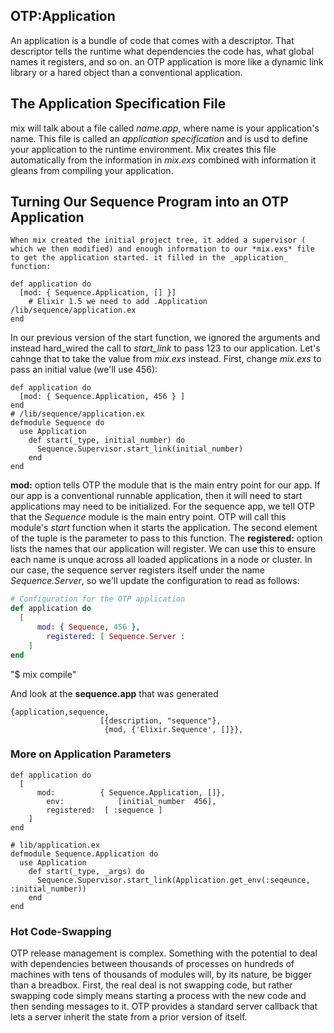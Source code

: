 OTP:Application
----
An application is a bundle of code that comes with a descriptor.
That descriptor tells the runtime what dependencies the code has, what global names it registers, and so on.
an OTP application is more like a dynamic link library or a hared object than a conventional application.

The Application Specification File
----
  mix will talk about a file called _name.app_, where name is your application's name.
	This file is called an _application specification_ and is usd to define your application to the runtime environment. Mix creates this file automatically from the information in _mix.exs_ combined with information it gleans from compiling your application.
	 
Turning Our Sequence Program into an OTP Application
----
	When mix created the initial project tree, it added a supervisor ( which we then modified) and enough information to our *mix.exs* file to get the application started. it filled in the _application_ function:
```
def application do 
  [mod: { Sequence.Application, [] }]		
	# Elixir 1.5 we need to add .Application /lib/sequence/application.ex
end
```
  In our previous version of the start function, we ignored the arguments
	and instead hard_wired the call to _start_link_ to pass 123 to our application. Let's cahnge that to take the value from _mix.exs_ instead.
	First, change _mix.exs_ to pass an initial value (we'll use 456):
```
def application do 
  [mod: { Sequence.Application, 456 } ]
end
# /lib/sequence/application.ex
defmodule Sequence do 
  use Application
	def start(_type, initial_number) do 
	  Sequence.Supervisor.start_link(initial_number)
	end
end
```

**mod:** option tells OTP the module that is the main entry point for our app.
 If our app is a conventional runnable application, then it will need to start applications may need to be initialized.
   For the sequence app, we tell OTP that the _Sequence_ module is the main entry point. OTP will call this module's _start_ function when it starts the application.
	 The second element of the tuple is the parameter to pass to this function.
The **registered:** option lists the names that our application will register. We can use this to ensure each name is unque across all loaded applications in a node or cluster. In our case, the sequence server registers itself under the name _Sequence.Server_, so we'll update the configuration to read as follows:
```mix.exs
# Configuration for the OTP application
def application do 
  [
	  mod: { Sequence, 456 },
		registered: [ Sequence.Server :
	]
end
```
"$ mix compile"

And look at the **sequence.app** that was generated 
```_build/dev/lib/sequence/ebin/sequence.app
{application,sequence,
					[{description, "sequence"},
					 {mod, {'Elixir.Sequence', []}},
```
### More on Application Parameters
```
def application do 
  [
	  mod: 			{ Sequence.Application, []},
		env:			[initial_number  456],
		registered:  [ :sequence ]
	]
end

# lib/application.ex
defmodule Sequence.Application do 
  use Application
	def start(_type, _args) do 
	  Sequence.Supervisor.start_link(Application.get_env(:seqeunce, :initial_number))
	end
end
```
### Hot Code-Swapping
  OTP release management is complex. Something with the potential to deal
	with dependencies between thousands of processes on hundreds of machines with tens of thousands of modules will, by its nature, be bigger than a breadbox.
	First, the real deal is not swapping code, but rather swapping code simply means starting a process with the new code and then sending messages to it.
	OTP provides a standard server callback that lets a server inherit the state from a prior version of itself.

